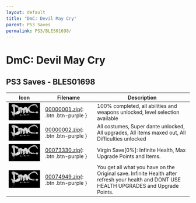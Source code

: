 ```yaml
---
layout: default
title: "DmC: Devil May Cry"
parent: PS3 Saves
permalink: PS3/BLES01698/
---
```

# DmC: Devil May Cry

## PS3 Saves - BLES01698

| Icon | Filename | Description |
|------|----------|-------------|
| ![DmC: Devil May Cry](ICON0.PNG) | [00000001.zip](00000001.zip){: .btn .btn-purple } | 100% completed, all abilities and weapons unlocked, level selection available |
| ![DmC: Devil May Cry](ICON0.PNG) | [00000002.zip](00000002.zip){: .btn .btn-purple } | All costumes, Super dante unlocked, All upgrades, All items maxed out, All Difficulties unlocked |
| ![DmC: Devil May Cry](ICON0.PNG) | [00073330.zip](00073330.zip){: .btn .btn-purple } | Virgin Save[0%]: Infinite Health, Max Upgrade Points and Items. |
| ![DmC: Devil May Cry](ICON0.PNG) | [00074949.zip](00074949.zip){: .btn .btn-purple } | You get all what you have on the Original save. Infinite Health after refresh your health and DONT USE HEALTH UPGRADES and Upgrade Points. |
